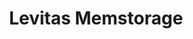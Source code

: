 ---
layout: default
title: Levitas Memstorage
nav: projects
subnav: downloads
project: levitas-memstorage
---